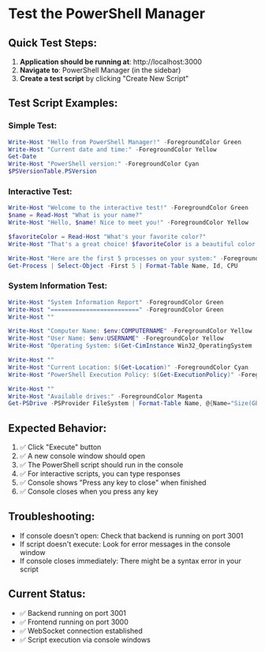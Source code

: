 # Test the PowerShell Manager

## Quick Test Steps:

1. **Application should be running at**: http://localhost:3000
2. **Navigate to**: PowerShell Manager (in the sidebar)
3. **Create a test script** by clicking "Create New Script"

## Test Script Examples:

### Simple Test:
```powershell
Write-Host "Hello from PowerShell Manager!" -ForegroundColor Green
Write-Host "Current date and time:" -ForegroundColor Yellow
Get-Date
Write-Host "PowerShell version:" -ForegroundColor Cyan
$PSVersionTable.PSVersion
```

### Interactive Test:
```powershell
Write-Host "Welcome to the interactive test!" -ForegroundColor Green
$name = Read-Host "What is your name?"
Write-Host "Hello, $name! Nice to meet you!" -ForegroundColor Yellow

$favoriteColor = Read-Host "What's your favorite color?"
Write-Host "That's a great choice! $favoriteColor is a beautiful color." -ForegroundColor $favoriteColor

Write-Host "Here are the first 5 processes on your system:" -ForegroundColor Cyan
Get-Process | Select-Object -First 5 | Format-Table Name, Id, CPU
```

### System Information Test:
```powershell
Write-Host "System Information Report" -ForegroundColor Green
Write-Host "=========================" -ForegroundColor Green
Write-Host ""

Write-Host "Computer Name: $env:COMPUTERNAME" -ForegroundColor Yellow
Write-Host "User Name: $env:USERNAME" -ForegroundColor Yellow
Write-Host "Operating System: $(Get-CimInstance Win32_OperatingSystem | Select-Object -ExpandProperty Caption)" -ForegroundColor Yellow

Write-Host ""
Write-Host "Current Location: $(Get-Location)" -ForegroundColor Cyan
Write-Host "PowerShell Execution Policy: $(Get-ExecutionPolicy)" -ForegroundColor Cyan

Write-Host ""
Write-Host "Available drives:" -ForegroundColor Magenta
Get-PSDrive -PSProvider FileSystem | Format-Table Name, @{Name="Size(GB)";Expression={[math]::Round($_.Used/1GB + $_.Free/1GB,2)}}, @{Name="Free(GB)";Expression={[math]::Round($_.Free/1GB,2)}}
```

## Expected Behavior:

1. ✅ Click "Execute" button
2. ✅ A new console window should open
3. ✅ The PowerShell script should run in the console
4. ✅ For interactive scripts, you can type responses
5. ✅ Console shows "Press any key to close" when finished
6. ✅ Console closes when you press any key

## Troubleshooting:

- If console doesn't open: Check that backend is running on port 3001
- If script doesn't execute: Look for error messages in the console window
- If console closes immediately: There might be a syntax error in your script

## Current Status:
- ✅ Backend running on port 3001
- ✅ Frontend running on port 3000  
- ✅ WebSocket connection established
- ✅ Script execution via console windows